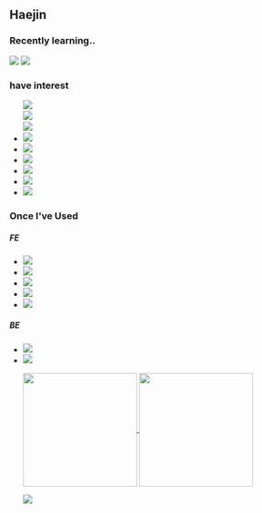 ## Haejin

### Recently learning..
<p>
  <img src="https://img.shields.io/badge/C-A8B9CC?style=flat&logo=C&logoColor=ffffff"/> <img src="https://img.shields.io/badge/Python-3776AB style=flat&logo=Python&logoColor=ffffff"/>
</p>

### have interest
<ul >
  <li style="list-style-type:none;">
    <img src="https://img.shields.io/badge/Game-454545?style=flat&logoColor=white"/>
  </li>
  <li style="list-style-type:none;">
    <img src="https://img.shields.io/badge/UI-454545?style=flat&logoColor=white"/>
  </li>
  <li style="list-style-type:none;">
    <img src="https://img.shields.io/badge/Interaction-454545?style=flat&logoColor=white"/>
  </li>
  <li>
    <img src="https://img.shields.io/badge/Browser-454545?style=flat&logoColor=white"/>
  </li>
  <li>
    <img src="https://img.shields.io/badge/Network-454545?style=flat&logoColor=white"/>
  </li>
  <li>
    <img src="https://img.shields.io/badge/Data Structure-454545?style=flat&logoColor=white"/>
  </li>
  <li>
    <img src="https://img.shields.io/badge/Algorithm-454545?style=flat&logoColor=white"/>
  </li>
  <li>
    <img src="https://img.shields.io/badge/Refactoring-454545?style=flat&logoColor=white"/>
  </li>
  <li>
    <img src="https://img.shields.io/badge/CS-454545?style=flat&logoColor=white"/>
  </li>
</ul>

### Once I've Used
<p> 
  <h5>FE</h5>
  <ul>
    <li>
      <img src="https://img.shields.io/badge/HTML5-E34F26?style=flat&logo=HTML5&logoColor=ffffff"/>
    </li>
    <li>
      <img src="https://img.shields.io/badge/CSS3-1572B6?style=flat&logo=CSS3&logoColor=ffffff"/>
    </li>
    <li>
      <img src="https://img.shields.io/badge/Sass-CC6699?style=flat&logo=Sass&logoColor=ffffff"/>
    </li>
    <li>
      <img src="https://img.shields.io/badge/JavaScript-F7DF1E?style=flat&logo=JavaScript&logoColor=ffffff"/>
    </li>
    <li>
      <img src="https://img.shields.io/badge/jQuery-0769AD?style=flat&logo=jQuery&logoColor=ffffff"/>
    </li>
  </ul>

  <h5>BE</h5>
  <ul>
    <li>
      <img src="https://img.shields.io/badge/Java-906030?style=flat&logoColor=white"/>
    </li> 
    <li>
      <img src="https://img.shields.io/badge/Oracle-F80000?style=flat&logo=Oracle&logoColor=ffffff"/>
    </li>
  </p>
</p>

<a href="https://github.com/Haejnk/">
  <img height=200 align="center" src="https://github-readme-stats.vercel.app/api?username=Haejnk&theme=transparent" />
</a>
<a href="https://github.com/Haejnk/">
  <img height=200 align="center" src="https://github-readme-stats.vercel.app/api/top-langs?username=Haejnk&layout=donut&langs_count=8&card_width=320&theme=transparent" />
</a>

<a href="https://github.com/HaeJnk"><img src="https://hits.seeyoufarm.com/api/count/incr/badge.svg?url=https%3A%2F%2Fgithub.com%2FHaeJnk&count_bg=%23000000&title_bg=%23000000&icon=github.svg&icon_color=%23E7E7E7&title=GitHub&edge_flat=false)"/></a>

<!---
HaeJnk/HaeJnk is a ✨ special ✨ repository because its `README.md` (this file) appears on your GitHub profile.
You can click the Preview link to take a look at your changes.
--->
